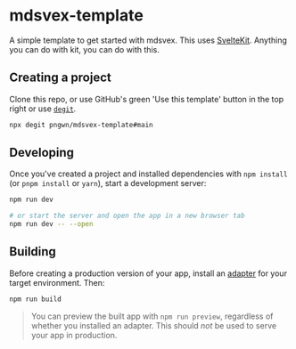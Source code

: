 # mdsvex-template

A simple template to get started with mdsvex. This uses [SvelteKit](https:kit/svelte.dev). Anything you can do with kit, you can do with this.

## Creating a project

Clone this repo, or use GitHub's green 'Use this template' button in the top right or use [`degit`](https://github.com/Rich-Harris/degit).

```bash
npx degit pngwn/mdsvex-template#main
```

## Developing

Once you've created a project and installed dependencies with `npm install` (or `pnpm install` or `yarn`), start a development server:

```bash
npm run dev

# or start the server and open the app in a new browser tab
npm run dev -- --open
```

## Building

Before creating a production version of your app, install an [adapter](https://kit.svelte.dev/docs#adapters) for your target environment. Then:

```bash
npm run build
```

> You can preview the built app with `npm run preview`, regardless of whether you installed an adapter. This should _not_ be used to serve your app in production.
